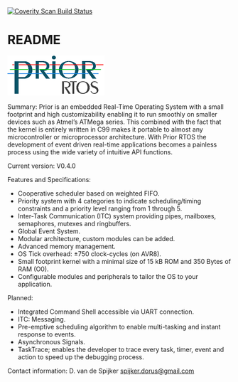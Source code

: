 <a href="https://scan.coverity.com/projects/dvdspijker-priorrtos">
  <img alt="Coverity Scan Build Status"
       src="https://scan.coverity.com/projects/14094/badge.svg"/>
</a>

# README #

![alt text](prior_logo.png)

Summary:
Prior is an embedded Real-Time Operating System with a small footprint 
and high customizability enabling it to run smoothly on smaller 
devices such as Atmel’s ATMega series. This combined with the fact that 
the kernel is entirely written in C99 makes it portable to almost any 
microcontroller or microprocessor architecture. With Prior RTOS the 
development of event driven real-time applications becomes a painless 
process using the wide variety of intuitive API functions.

Current version: V0.4.0

Features and Specifications:

* Cooperative scheduler based on weighted FIFO.
* Priority system with 4 categories to indicate scheduling/timing constraints and a priority level ranging from 1 through 5.
* Inter-Task Communication (ITC) system providing pipes, mailboxes, semaphores, mutexes and ringbuffers.
* Global Event System. 
* Modular architecture, custom modules can be added.
* Advanced memory management.
* OS Tick overhead: ±750 clock-cycles (on AVR8).
* Small footprint kernel with a minimal size of 15 kB ROM and 350 Bytes of RAM (O0).
* Configurable modules and peripherals to tailor the OS to your application.

Planned:

* Integrated Command Shell accessible via UART connection.
* ITC: Messaging. 
* Pre-emptive scheduling algorithm to enable multi-tasking and instant response to events.
* Asynchronous Signals. 
* TaskTrace; enables the developer to trace every task, timer, event and action to speed up the debugging process. 

Contact information:
D. van de Spijker <spijker.dorus@gmail.com>
